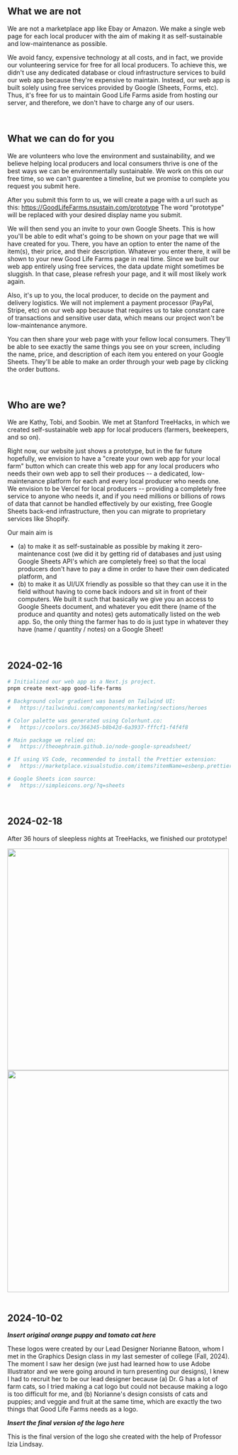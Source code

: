 <br>

## What we are not

We are not a marketplace app like Ebay or Amazon.
We make a single web page for each local producer with the aim of making it as self-sustainable and low-maintenance as possible.

We avoid fancy, expensive technology at all costs, and in fact, we provide our volunteering service for free for all local producers.
To achieve this, we didn't use any dedicated database or cloud infrastructure services to build our web app because they're expensive to maintain.
Instead, our web app is built solely using free services provided by Google (Sheets, Forms, etc).
Thus, it's free for us to maintain Good Life Farms aside from hosting our server, and therefore, we don't have to charge any of our users.

<br>

## What we can do for you

We are volunteers who love the environment and sustainability, and we believe helping local producers and local consumers thrive is one of the best ways we can be environmentally sustainable.
We work on this on our free time, so we can't guarentee a timeline, but we promise to complete you request you submit here.

After you submit this form to us, we will create a page with a url such as this: https://GoodLifeFarms.nsustain.com/prototype
The word "prototype" will be replaced with your desired display name you submit.

We will then send you an invite to your own Google Sheets.
This is how you'll be able to edit what's going to be shown on your page that we will have created for you.
There, you have an option to enter the name of the item(s), their price, and their description.
Whatever you enter there, it will be shown to your new Good Life Farms page in real time.
Since we built our web app entirely using free services, the data update might sometimes be sluggish.
In that case, please refresh your page, and it will most likely work again.

Also, it's up to you, the local producer, to decide on the payment and delivery logistics.
We will not implement a payment processor (PayPal, Stripe, etc) on our web app because that requires us to take constant care of transactions and sensitive user data, which means our project won't be low-maintenance anymore.

You can then share your web page with your fellow local consumers.
They'll be able to see exactly the same things you see on your screen, including the name, price, and description of each item you entered on your Google Sheets.
They'll be able to make an order through your web page by clicking the order buttons.

<br>

## Who are we?

We are Kathy, Tobi, and Soobin.
We met at Stanford TreeHacks, in which we created self-sustainable web app for local producers (farmers, beekeepers, and so on).

Right now, our website just shows a prototype, but in the far future hopefully, we envision to have a "create your own web app for your local farm" button which can create this web app for any local producers who needs their own web app to sell their produces -- a dedicated, low-maintenance platform for each and every local producer who needs one.
We envision to be Vercel for local producers -- providing a completely free service to anyone who needs it, and if you need millions or billions of rows of data that cannot be handled effectively by our existing, free Google Sheets back-end infrastructure, then you can migrate to proprietary services like Shopify.

Our main aim is

- (a) to make it as self-sustainable as possible by making it zero-maintenance cost (we did it by getting rid of databases and just using Google Sheets API's which are completely free) so that the local producers don't have to pay a dime in order to have their own dedicated platform, and
- (b) to make it as UI/UX friendly as possible so that they can use it in the field without having to come back indoors and sit in front of their computers. We built it such that basically we give you an access to Google Sheets document, and whatever you edit there (name of the produce and quantity and notes) gets automatically listed on the web app. So, the only thing the farmer has to do is just type in whatever they have (name / quantity / notes) on a Google Sheet!

<br>

## 2024-02-16

```bash
# Initialized our web app as a Next.js project.
pnpm create next-app good-life-farms

# Background color gradient was based on Tailwind UI:
#   https://tailwindui.com/components/marketing/sections/heroes

# Color palette was generated using Colorhunt.co:
#   https://coolors.co/366345-b8b42d-6a3937-fffcf1-f4f4f8

# Main package we relied on:
#   https://theoephraim.github.io/node-google-spreadsheet/

# If using VS Code, recommended to install the Prettier extension:
#   https://marketplace.visualstudio.com/items?itemName=esbenp.prettier-vscode

# Google Sheets icon source:
#   https://simpleicons.org/?q=sheets
```

<br>

## 2024-02-18

After 36 hours of sleepless nights at TreeHacks, we finished our prototype!

<img src="https://github.com/soobinrho/good-life-farms/assets/19341857/def6b413-cab8-4ec5-a4af-d2a5b5a0df96" width="500px">
<img src="https://github.com/soobinrho/good-life-farms/assets/19341857/d2012e65-0a2f-42e0-8a8c-e7d3b3ea479b" width="500px"> <br>

<br>

## 2024-10-02

***Insert original orange puppy and tomato cat here***

These logos were created by our Lead Designer Norianne Batoon, whom I met in the Graphics Design class in my last semester of college (Fall, 2024).
The moment I saw her design (we just had learned how to use Adobe Illustrator and we were going around in turn presenting our designs), I knew I had to recruit her to be our lead designer because (a) Dr. G has a lot of farm cats, so I tried making a cat logo but could not because making a logo is too difficult for me, and (b) Norianne's design consists of cats and puppies; and veggie and fruit at the same time, which are exactly the two things that Good Life Farms needs as a logo.

***Insert the final version of the logo here***

This is the final version of the logo she created with the help of Professor Izia Lindsay.

<br>
